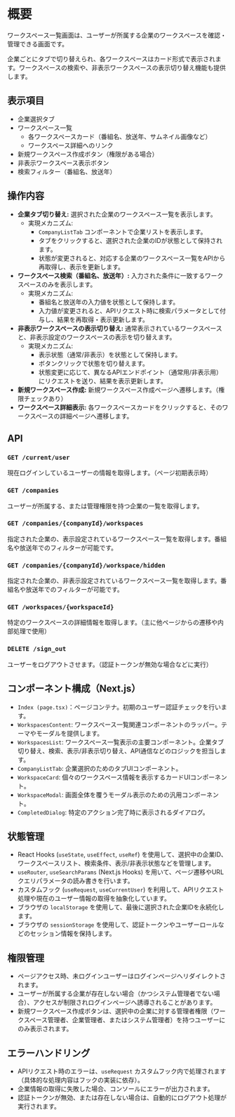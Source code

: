 # 概要

ワークスペース一覧画面は、ユーザーが所属する企業のワークスペースを確認・管理できる画面です。

企業ごとにタブで切り替えられ、各ワークスペースはカード形式で表示されます。ワークスペースの検索や、非表示ワークスペースの表示切り替え機能も提供します。

## 表示項目

-   企業選択タブ
-   ワークスペース一覧
    -   各ワークスペースカード（番組名、放送年、サムネイル画像など）
    -   ワークスペース詳細へのリンク
-   新規ワークスペース作成ボタン（権限がある場合）
-   非表示ワークスペース表示ボタン
-   検索フィルター（番組名、放送年）

## 操作内容

-   **企業タブ切り替え:** 選択された企業のワークスペース一覧を表示します。
    -   実現メカニズム:
        -   `CompanyListTab` コンポーネントで企業リストを表示します。
        -   タブをクリックすると、選択された企業のIDが状態として保持されます。
        -   状態が変更されると、対応する企業のワークスペース一覧をAPIから再取得し、表示を更新します。
-   **ワークスペース検索（番組名、放送年）:** 入力された条件に一致するワークスペースのみを表示します。
    -   実現メカニズム:
        -   番組名と放送年の入力値を状態として保持します。
        -   入力値が変更されると、APIリクエスト時に検索パラメータとして付与し、結果を再取得・表示更新します。
-   **非表示ワークスペースの表示切り替え:** 通常表示されているワークスペースと、非表示設定のワークスペースの表示を切り替えます。
    -   実現メカニズム:
        -   表示状態（通常/非表示）を状態として保持します。
        -   ボタンクリックで状態を切り替えます。
        -   状態変更に応じて、異なるAPIエンドポイント（通常用/非表示用）にリクエストを送り、結果を表示更新します。
-   **新規ワークスペース作成:** 新規ワークスペース作成ページへ遷移します。（権限チェックあり）
-   **ワークスペース詳細表示:** 各ワークスペースカードをクリックすると、そのワークスペースの詳細ページへ遷移します。

## API

### `GET /current/user`

現在ログインしているユーザーの情報を取得します。（ページ初期表示時）

### `GET /companies`

ユーザーが所属する、または管理権限を持つ企業の一覧を取得します。

### `GET /companies/{companyId}/workspaces`

指定された企業の、表示設定されているワークスペース一覧を取得します。番組名や放送年でのフィルターが可能です。

### `GET /companies/{companyId}/workspace/hidden`

指定された企業の、非表示設定されているワークスペース一覧を取得します。番組名や放送年でのフィルターが可能です。

### `GET /workspaces/{workspaceId}`

特定のワークスペースの詳細情報を取得します。（主に他ページからの遷移や内部処理で使用）

### `DELETE /sign_out`

ユーザーをログアウトさせます。（認証トークンが無効な場合などに実行）

## コンポーネント構成（Next.js）

-   `Index (page.tsx)`：ページコンテナ。初期のユーザー認証チェックを行います。
-   `WorkspacesContent`: ワークスペース一覧関連コンポーネントのラッパー。テーマやモーダルを提供します。
-   `WorkspacesList`: ワークスペース一覧表示の主要コンポーネント。企業タブ切り替え、検索、表示/非表示切り替え、API通信などのロジックを担当します。
-   `CompanyListTab`: 企業選択のためのタブUIコンポーネント。
-   `WorkspaceCard`: 個々のワークスペース情報を表示するカードUIコンポーネント。
-   `WorkspaceModal`: 画面全体を覆うモーダル表示のための汎用コンポーネント。
-   `CompletedDialog`: 特定のアクション完了時に表示されるダイアログ。

## 状態管理

-   React Hooks (`useState`, `useEffect`, `useRef`) を使用して、選択中の企業ID、ワークスペースリスト、検索条件、表示/非表示状態などを管理します。
-   `useRouter`, `useSearchParams` (Next.js Hooks) を用いて、ページ遷移やURLクエリパラメータの読み書きを行います。
-   カスタムフック (`useRequest`, `useCurrentUser`) を利用して、APIリクエスト処理や現在のユーザー情報の取得を抽象化しています。
-   ブラウザの `localStorage` を使用して、最後に選択された企業IDを永続化します。
-   ブラウザの `sessionStorage` を使用して、認証トークンやユーザーロールなどのセッション情報を保持します。

## 権限管理

-   ページアクセス時、未ログインユーザーはログインページへリダイレクトされます。
-   ユーザーが所属する企業が存在しない場合（かつシステム管理者でない場合）、アクセスが制限されログインページへ誘導されることがあります。
-   新規ワークスペース作成ボタンは、選択中の企業に対する管理者権限（ワークスペース管理者、企業管理者、またはシステム管理者）を持つユーザーにのみ表示されます。

## エラーハンドリング

-   APIリクエスト時のエラーは、`useRequest` カスタムフック内で処理されます（具体的な処理内容はフックの実装に依存）。
-   企業情報の取得に失敗した場合、コンソールにエラーが出力されます。
-   認証トークンが無効、または存在しない場合は、自動的にログアウト処理が実行されます。 